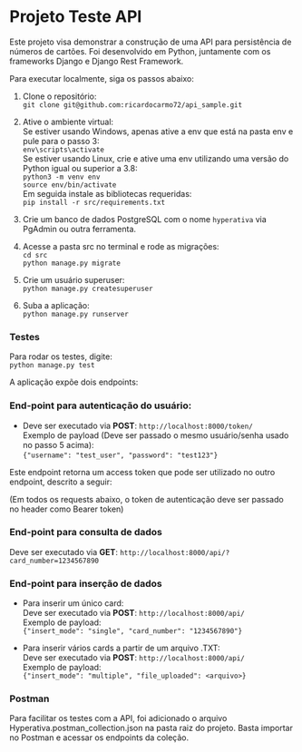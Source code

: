 # Projeto Teste API

Este projeto visa demonstrar a construção de uma API para persistência de números de cartões.
Foi desenvolvido em Python, juntamente com os frameworks Django e Django Rest Framework.

Para executar localmente, siga os passos abaixo:

1. Clone o repositório:<br>
```git clone git@github.com:ricardocarmo72/api_sample.git```

2. Ative o ambiente virtual:<br>
Se estiver usando Windows, apenas ative a env que está na pasta env e pule para o passo 3:<br>
```env\scripts\activate```<br>
Se estiver usando Linux, crie e ative uma env utilizando uma versão do Python igual ou superior a 3.8:<br>
```python3 -m venv env```<br>
```source env/bin/activate```<br>
Em seguida instale as bibliotecas requeridas:<br>
```pip install -r src/requirements.txt```<br>

3. Crie um banco de dados PostgreSQL com o nome ```hyperativa``` via PgAdmin ou outra ferramenta.

4. Acesse a pasta src no terminal e rode as migrações:<br>
```cd src```<br>
```python manage.py migrate```<br>

5. Crie um usuário superuser:<br>
```python manage.py createsuperuser```

6. Suba a aplicação:<br>
```python manage.py runserver```

<h3>Testes</h3>

Para rodar os testes, digite:<br>
```python manage.py test```

A aplicação expõe dois endpoints:<br>

<h3>End-point para autenticação do usuário:</h3>

- Deve ser executado via <b>POST</b>: ```http://localhost:8000/token/```<br>
Exemplo de payload (Deve ser passado o mesmo usuário/senha usado no passo 5 acima):<br>
```{"username": "test_user", "password": "test123"}```<br>

Este endpoint retorna um access token que pode ser utilizado no outro endpoint, descrito a seguir:<br>

(Em todos os requests abaixo, o token de autenticação deve ser passado no header como Bearer token)<br>

<h3>End-point para consulta de dados</h3>

Deve ser executado via <b>GET</b>: ```http://localhost:8000/api/?card_number=1234567890```<br>

<h3>End-point para inserção de dados</h3>

- Para inserir um único card:<br>
Deve ser executado via <b>POST</b>: ```http://localhost:8000/api/```<br>
Exemplo de payload:<br>
```{"insert_mode": "single", "card_number": "1234567890"}```

- Para inserir vários cards a partir de um arquivo .TXT:<br>
Deve ser executado via <b>POST</b>: ```http://localhost:8000/api/```<br>
Exemplo de payload:<br>
```{"insert_mode": "multiple", "file_uploaded": <arquivo>}```

<h3>Postman</h3>
Para facilitar os testes com a API, foi adicionado o arquivo Hyperativa.postman_collection.json na pasta raiz do projeto.
Basta importar no Postman e acessar os endpoints da coleção.
